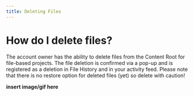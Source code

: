 ```yaml
---
title: Deleting Files
---
```


# How do I delete files?


The account owner has the ability to delete files from the Content Root for file-based projects. The file deletion is confirmed via a pop-up and is registered as a deletion in File History and in your activity feed. Please note that there is no restore option for deleted files (yet) so delete with caution!

**insert image/gif here**
